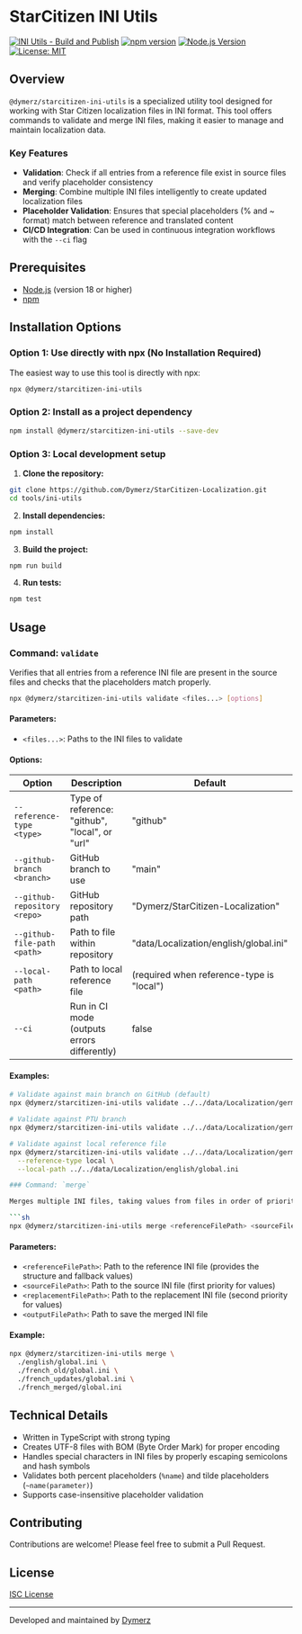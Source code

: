 # StarCitizen INI Utils

[![INI Utils - Build and Publish](https://github.com/Dymerz/StarCitizen-Localization/actions/workflows/ini-utils-ci.yaml/badge.svg)](https://github.com/Dymerz/StarCitizen-Localization/actions/workflows/ini-utils-ci.yaml)
[![npm version](https://img.shields.io/npm/v/@dymerz/starcitizen-ini-utils.svg)](https://www.npmjs.com/package/@dymerz/starcitizen-ini-utils)
[![Node.js Version](https://img.shields.io/node/v/@dymerz/starcitizen-ini-utils)](https://nodejs.org/)
[![License: MIT](https://img.shields.io/badge/License-MIT-blue.svg)](https://opensource.org/licenses/MIT)

## Overview

`@dymerz/starcitizen-ini-utils` is a specialized utility tool designed for working with Star Citizen localization files in INI format. This tool offers commands to validate and merge INI files, making it easier to manage and maintain localization data.

### Key Features

- **Validation**: Check if all entries from a reference file exist in source files and verify placeholder consistency
- **Merging**: Combine multiple INI files intelligently to create updated localization files
- **Placeholder Validation**: Ensures that special placeholders (% and ~ format) match between reference and translated content
- **CI/CD Integration**: Can be used in continuous integration workflows with the `--ci` flag

## Prerequisites

- [Node.js](https://nodejs.org/) (version 18 or higher)
- [npm](https://www.npmjs.com/)

## Installation Options

### Option 1: Use directly with npx (No Installation Required)

The easiest way to use this tool is directly with npx:

```sh
npx @dymerz/starcitizen-ini-utils
```

### Option 2: Install as a project dependency

```sh
npm install @dymerz/starcitizen-ini-utils --save-dev
```

### Option 3: Local development setup
1. **Clone the repository:**

  ```sh
  git clone https://github.com/Dymerz/StarCitizen-Localization.git
  cd tools/ini-utils
  ```

2. **Install dependencies:**

  ```sh
  npm install
  ```

3. **Build the project:**

  ```sh
  npm run build
  ```

4. **Run tests:**

  ```sh
  npm test
  ```

## Usage

### Command: `validate`

Verifies that all entries from a reference INI file are present in the source files and checks that the placeholders match properly.

```sh
npx @dymerz/starcitizen-ini-utils validate <files...> [options]
```

#### Parameters:

- `<files...>`: Paths to the INI files to validate

#### Options:

| Option | Description | Default |
|--------|-------------|---------|
| `--reference-type <type>` | Type of reference: "github", "local", or "url" | "github" |
| `--github-branch <branch>` | GitHub branch to use | "main" |
| `--github-repository <repo>` | GitHub repository path | "Dymerz/StarCitizen-Localization" |
| `--github-file-path <path>` | Path to file within repository | "data/Localization/english/global.ini" |
| `--local-path <path>` | Path to local reference file | (required when reference-type is "local") |
| `--ci` | Run in CI mode (outputs errors differently) | false |

#### Examples:

```sh
# Validate against main branch on GitHub (default)
npx @dymerz/starcitizen-ini-utils validate ../../data/Localization/german_(germany)/global.ini

# Validate against PTU branch
npx @dymerz/starcitizen-ini-utils validate ../../data/Localization/german_(germany)/global.ini --github-branch ptu

# Validate against local reference file
npx @dymerz/starcitizen-ini-utils validate ../../data/Localization/german_(germany)/global.ini \
  --reference-type local \
  --local-path ../../data/Localization/english/global.ini

### Command: `merge`

Merges multiple INI files, taking values from files in order of priority, and saves the result to a new file.

```sh
npx @dymerz/starcitizen-ini-utils merge <referenceFilePath> <sourceFilePath> <replacementFilePath> <outputFilePath>
```

#### Parameters:

- `<referenceFilePath>`: Path to the reference INI file (provides the structure and fallback values)
- `<sourceFilePath>`: Path to the source INI file (first priority for values)
- `<replacementFilePath>`: Path to the replacement INI file (second priority for values)
- `<outputFilePath>`: Path to save the merged INI file

#### Example:

```sh
npx @dymerz/starcitizen-ini-utils merge \
  ./english/global.ini \
  ./french_old/global.ini \
  ./french_updates/global.ini \
  ./french_merged/global.ini
```

## Technical Details

- Written in TypeScript with strong typing
- Creates UTF-8 files with BOM (Byte Order Mark) for proper encoding
- Handles special characters in INI files by properly escaping semicolons and hash symbols
- Validates both percent placeholders (`%name`) and tilde placeholders (`~name(parameter)`)
- Supports case-insensitive placeholder validation

## Contributing

Contributions are welcome! Please feel free to submit a Pull Request.

## License

[ISC License](LICENSE)

---
Developed and maintained by [Dymerz](https://github.com/Dymerz)
